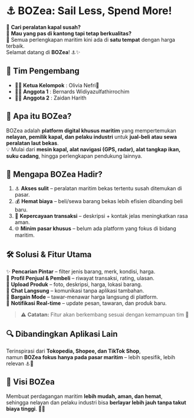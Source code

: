 # ⚓ BOZea: Sail Less, Spend More!

🚤 **Cari peralatan kapal susah?**  
💸 **Mau yang pas di kantong tapi tetap berkualitas?**  
🌊 Semua perlengkapan maritim kini ada di **satu tempat** dengan harga terbaik.  
Selamat datang di **BOZea**! ⚓✨

## 👥 Tim Pengembang

- 👩‍✈️ **Ketua Kelompok** : Olivia Nefri👑
- 🧑‍💻 **Anggota 1** : Bernards Widiyazulfathirrochim
- 🧑‍💻 **Anggota 2** : Zaidan Harith

## 🌟 Apa itu BOZea?

BOZea adalah **platform digital khusus maritim** yang mempertemukan **nelayan, pemilik kapal, dan pelaku industri** untuk **jual-beli atau sewa peralatan laut bekas**.  
💡 Mulai dari **mesin kapal, alat navigasi (GPS, radar), alat tangkap ikan, suku cadang**, hingga perlengkapan pendukung lainnya.

## 🚩 Mengapa BOZea Hadir?

1. ⚓ **Akses sulit** – peralatan maritim bekas tertentu susah ditemukan di pasar.
2. 💰 **Hemat biaya** – beli/sewa barang bekas lebih efisien dibanding beli baru.
3. 🤝 **Kepercayaan transaksi** – deskripsi + kontak jelas meningkatkan rasa aman.
4. 🌐 **Minim pasar khusus** – belum ada platform yang fokus di bidang maritim.

## 🛠️ Solusi & Fitur Utama

✨ **Pencarian Pintar** – filter jenis barang, merk, kondisi, harga.  
👤 **Profil Penjual & Pembeli** – riwayat transaksi, rating, ulasan.  
📸 **Upload Produk** – foto, deskripsi, harga, lokasi barang.  
💬 **Chat Langsung** – komunikasi tanpa aplikasi tambahan.  
🤝 **Bargain Mode** – tawar-menawar harga langsung di platform.  
🔔 **Notifikasi Real-time** – update pesan, tawaran, dan produk baru.

> ⚠️ **Catatan:** Fitur akan berkembang sesuai dengan kemampuan tim 🚀

## 🔍 Dibandingkan Aplikasi Lain

Terinspirasi dari **Tokopedia, Shopee, dan TikTok Shop**,  
namun **BOZea fokus hanya pada pasar maritim** – lebih spesifik, lebih relevan ⚓🌊

## 🎯 Visi BOZea

Membuat perdagangan maritim **lebih mudah, aman, dan hemat**,  
sehingga nelayan dan pelaku industri bisa **berlayar lebih jauh tanpa takut biaya tinggi**. 🚢✨
